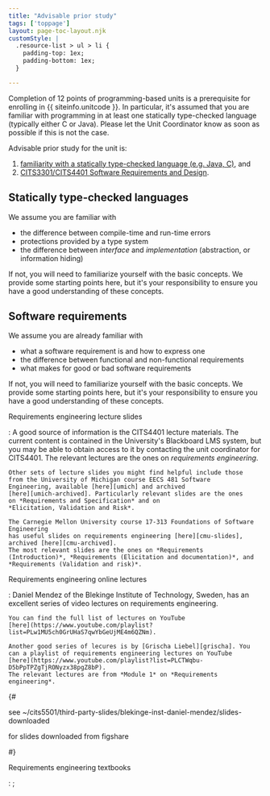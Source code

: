 ```yaml
---
title: "Advisable prior study"
tags: ['toppage']
layout: page-toc-layout.njk
customStyle: |
  .resource-list > ul > li {
    padding-top: 1ex;
    padding-bottom: 1ex;
  }

---
```


Completion of 12 points of programming-based units is a prerequisite
for enrolling in {{ siteinfo.unitcode }}. In particular, it's assumed that you are
familiar with programming in at least one statically type-checked language
(typically either C or Java). Please let the Unit Coordinator
know as soon as possible if this is not the case.

Advisable prior study for the unit is: 

1. [familiarity with a statically type-checked language (e.g. Java,
C)](#static-lang), and
2. [CITS3301/CITS4401 Software Requirements and Design](#requirements).

## Statically type-checked languages

We assume you are familiar with

- the difference between compile-time and run-time errors
- protections provided by a type system
- the difference between *interface* and *implementation* (abstraction,
  or information hiding)

If not, you will need to familiarize yourself with the basic concepts.
We provide some starting points here, but it's your responsibility to
ensure you have a good understanding of these concepts.


## Software requirements

We assume you are already familiar with

- what a software requirement is and how to express one
- the difference between functional and non-functional requirements
- what makes for good or bad software requirements

If not, you will need to familiarize yourself with the basic concepts.
We provide some starting points here, but it's your responsibility to
ensure you have a good understanding of these concepts.

[old-cits4401]: https://web.archive.org/web/20180123134513/http://teaching.csse.uwa.edu.au/units/CITS4401/material.html 
[umich]: https://web.eecs.umich.edu/~xwangsd/courses/w23/lectures.html
[umich-archived]: https://web.archive.org/web/20240223213455/https://web.eecs.umich.edu/~xwangsd/courses/w23/lectures.html


[cmu-slides]: https://www.cs.cmu.edu/~ckaestne/15313/2018/
[cmu-archived]: https://web.archive.org/web/20240626040627/https://www.cs.cmu.edu/~ckaestne/15313/2018/

[grischa]: https://grischaliebel.de 


Requirements engineering lecture slides

:   A good source of information is the CITS4401 lecture materials. The current
    content is contained in the University's Blackboard LMS system, but
    you may be able to obtain access to it by contacting the unit
    coordinator for CITS4401.
    The relevant lectures are the ones on *requirements engineering*.

    Other sets of lecture slides you might find helpful include those
    from the University of Michigan course EECS 481 Software
    Engineering, available [here][umich] and archived
    [here][umich-archived]. Particularly relevant slides are the ones
    on *Requirements and Specification* and on
    *Elicitation, Validation and Risk*.

    The Carnegie Mellon University course 17-313 Foundations of Software Engineering
    has useful slides on requirements engineering [here][cmu-slides],
    archived [here][cmu-archived].
    The most relevant slides are the ones on *Requirements
    (Introduction)*, *Requirements (Elicitation and documentation)*, and
    *Requirements (Validation and risk)*.

Requirements engineering online lectures

:   Daniel Mendez of the Blekinge Institute of Technology, Sweden, has
    an excellent series of video lectures on requirements engineering.

    You can find the full list of lectures on YouTube
    [here](https://www.youtube.com/playlist?list=PLw1MU5ch0GrUHaS7qwYbGeUjME4m6QZNm).

    Another good series of lecures is by [Grischa Liebel][grischa]. You
    can a playlist of requirements engineering lectures on YouTube
    [here](https://www.youtube.com/playlist?list=PLCTWqbu-D5bPpTPZgTjRONyzx38pgZ8bP).
    The relevant lectures are from *Module 1* on *Requirements
    engineering*.

    
{#

see ~/cits5501/third-party-slides/blekinge-inst-daniel-mendez/slides-downloaded 

for slides downloaded from figshare

#}

Requirements engineering textbooks

:   ;


<!--
  vim: tw=92
-->
